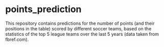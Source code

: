 # points_prediction
This repository contains predictions for the number of points (and their positions in the table) scored by different soccer teams, based on the statistics of the top 5 league teams over the last 5 years (data taken from fbref.com).
